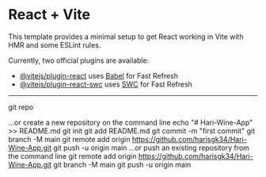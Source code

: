 # React + Vite

This template provides a minimal setup to get React working in Vite with HMR and some ESLint rules.

Currently, two official plugins are available:

- [@vitejs/plugin-react](https://github.com/vitejs/vite-plugin-react/blob/main/packages/plugin-react/README.md) uses [Babel](https://babeljs.io/) for Fast Refresh
- [@vitejs/plugin-react-swc](https://github.com/vitejs/vite-plugin-react-swc) uses [SWC](https://swc.rs/) for Fast Refresh



--------------------------------------------------------------------------------------------------------------------------------------------------------------
git repo

…or create a new repository on the command line
echo "# Hari-Wine-App" >> README.md
git init
git add README.md
git commit -m "first commit"
git branch -M main
git remote add origin https://github.com/harisgk34/Hari-Wine-App.git
git push -u origin main
…or push an existing repository from the command line
git remote add origin https://github.com/harisgk34/Hari-Wine-App.git
git branch -M main
git push -u origin main